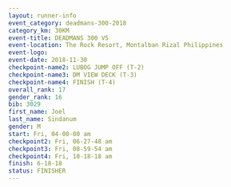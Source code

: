```yaml
---
layout: runner-info 
event_category: deadmans-300-2018 
category_km: 30KM 
event-title: DEADMANS 300 V5 
event-location: The Rock Resort, Montalban Rizal Philippines 
event-logo: 
event-date: 2018-11-30 
checkpoint-name2: LUBOG JUMP OFF (T-2) 
checkpoint-name3: DM VIEW DECK (T-3) 
checkpoint-name4: FINISH (T-4) 
overall_rank: 17
gender_rank: 16
bib: 3029
first_name: Joel
last_name: Sindanum
gender: M
start: Fri, 04-00-00 am
checkpoint2: Fri, 06-27-48 am
checkpoint3: Fri, 08-59-54 am
checkpoint4: Fri, 10-18-18 am
finish: 6-18-18
status: FINISHER
---
```

